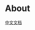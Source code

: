 # About

[中文文档](https://github.com/yoda-fox/bodyfatSDK-ios/edit/main/bodyfatSDk%20Chinese%20document.md)  
